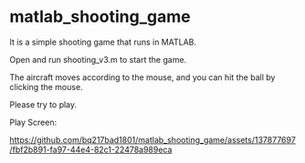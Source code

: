 # matlab_shooting_game

It is a simple shooting game that runs in MATLAB.

Open and run shooting_v3.m to start the game.

The aircraft moves according to the mouse, and you can hit the ball by clicking the mouse.

Please try to play.

Play Screen:

https://github.com/bq217bad1801/matlab_shooting_game/assets/137877697/fbf2b891-fa97-44e4-82c1-22478a989eca

